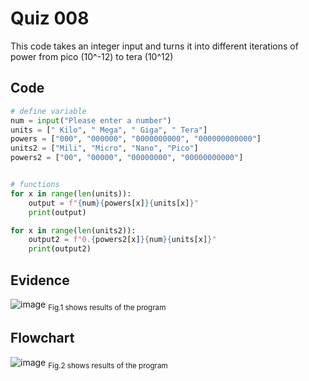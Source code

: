 # Quiz 008
This code takes an integer input and turns it into different iterations of power from pico (10^-12) to tera (10^12)

## Code

```py
# define variable
num = input("Please enter a number")
units = [" Kilo", " Mega", " Giga", " Tera"]
powers = ["000", "000000", "0000000000", "000000000000"]
units2 = ["Mili", "Micro", "Nano", "Pico"]
powers2 = ["00", "00000", "00000000", "00000000000"]


# functions
for x in range(len(units)):
    output = f"{num}{powers[x]}{units[x]}"
    print(output)

for x in range(len(units2)):
    output2 = f"0.{powers2[x]}{num}{units[x]}"
    print(output2)
```

## Evidence
![image](https://github.com/Amine-Itani/Unit-1/assets/123438294/1ea71709-6db4-4609-ac4f-13b695e31081)
<sub>Fig.1 shows results of the program

## Flowchart
![image](https://github.com/Amine-Itani/Unit-1/assets/123438294/a0d387fb-03bb-4bdd-a831-f950d3c556fd)
<sub>Fig.2 shows results of the program
